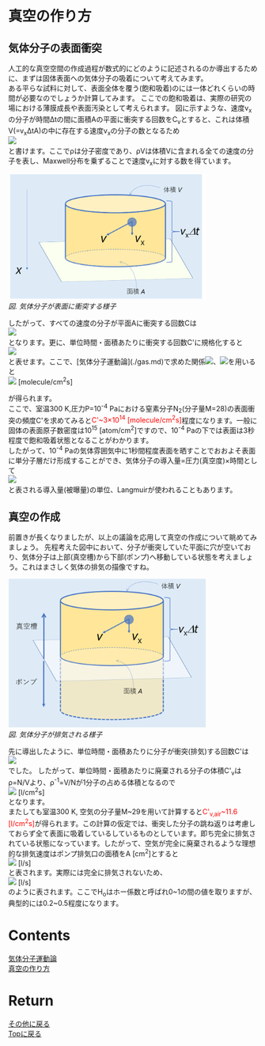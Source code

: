 # 真空の作り方
## 気体分子の表面衝突
人工的な真空空間の作成過程が数式的にどのように記述されるのか導出するために、まずは固体表面への気体分子の吸着について考えてみます。<br>
ある平らな試料に対して、表面全体を覆う(飽和吸着)のには一体どれくらいの時間が必要なのでしょうか計算してみます。
ここでの飽和吸着は、実際の研究の場における薄膜成長や表面汚染として考えられます。
図に示すような、速度v<sub>x</sub>の分子が時間Δtの間に面積Aの平面に衝突する回数をC<sub>v</sub>とすると、これは体積V(=v<sub>x</sub>ΔtA)の中に存在する速度v<sub>x</sub>の分子の数となるため
<br>
<img src="https://latex.codecogs.com/gif.latex?\bg_black&space;\fn_cs&space;{\color{Green}&space;C_{\rm&space;v}&space;=&space;\rho&space;Vf(v_{\rm&space;x})}"/><br>
と書けます。ここでρは分子密度であり、ρVは体積Vに含まれる全ての速度の分子を表し、Maxwell分布を乗ずることで速度v<sub>x</sub>に対する数を得ています。
<p>
<img src="./surface.png" width="400px" title="circuit"><br>
<em>図. 気体分子が表面に衝突する様子</em>
</p>
したがって、すべての速度の分子が平面Aに衝突する回数Cは
<br>
<img src="https://latex.codecogs.com/gif.latex?\bg_black&space;\fn_cs&space;{\color{Green}&space;C&space;=&space;\rho\Delta&space;tA\int_{\0}^{\infty}v_{\rm&space;x}f(v_{\rm&space;x})dv_{\rm&space;x}&space;=&space;\rho\Delta&space;tA\frac{\bar{v_{\rm&space;x}}}{2}}"/><br>
となります。更に、単位時間・面積あたりに衝突する回数C'に規格化すると
<br>
<img src="https://latex.codecogs.com/gif.latex?\bg_black&space;\fn_cs&space;{\color{Green}&space;C'&space;=&space;\frac{C}{\Delta&space;tA}&space;=&space;\rho\frac{\bar{v}}{4}=\frac{P}{2\pi&space;k_{\rm&space;B}Tm}}"/><br>
と表せます。ここで、[気体分子運動論](./gas.md)で求めた関係<img src="https://latex.codecogs.com/gif.latex?\bg_black&space;\fn_cs&space;{\color{Green}&space;\bar{v}=&space;\sqrt{\frac{8k_{\rm&space;B}T}{\pi&space;m}}"/>、<img src="https://latex.codecogs.com/gif.latex?\inline&space;\bg_black&space;\fn_cs&space;{\color{Green}&space;\rho&space;=&space;\frac{N}{V}=\frac{N_{\rm&space;A}P}{RT}=\frac{P}{k_{\rm&space;B}T}}"/>を用いると
<br>
<img src="https://latex.codecogs.com/gif.latex?\bg_black&space;\fn_cs&space;{\color{Green}&space;C'&space;\sim&space;2.7\times10^{20}\frac{P}{MT}}"/> [molecule/cm<sup>2</sup>s]<br>

が得られます。<br>
ここで、室温300 K,圧力P=10<sup>-4</sup> Paにおける窒素分子N<sub>2</sub>(分子量M=28)の表面衝突の頻度C'を求めてみると<span style="color: red; ">C'~3×10<sup>14</sup> [molecule/cm<sup>2</sup>s]</span>程度になります。一般に固体の表面原子数密度は10<sup>15</sup> [atom/cm<sup>2</sup>]ですので、10<sup>-4</sup> Paの下では表面は3秒程度で飽和吸着状態となることがわかります。<br>
したがって、10<sup>-4</sup> Paの気体雰囲気中に1秒間程度表面を晒すことでおおよそ表面に単分子層だけ形成することができ、気体分子の導入量=圧力(真空度)×時間として
<br>
<img src="https://latex.codecogs.com/gif.latex?\bg_black&space;\fn_cs&space;{\color{Green}&space;1[L]&space;=&space;10\times10^{-4}[Pa]\times 1[s]=10\times10^{-6}[Torr]\times 1[s]}"/><br>
と表される導入量(被曝量)の単位、Langmuirが使われることもあります。


## 真空の作成
前置きが長くなりましたが、以上の議論を応用して真空の作成について眺めてみましょう。
先程考えた図中において、分子が衝突していた平面に穴が空いており、気体分子は上部(真空槽)から下部(ポンプ)へ移動している状態を考えましょう。これはまさしく気体の排気の描像ですね。<br>
<p>
<img src="./vacuum.png" width="400px" title="vacuum"><br>
<em>図. 気体分子が排気される様子</em>
</p>
先に導出したように、単位時間・面積あたりに分子が衝突(排気)する回数C'は
<br>
<img src="https://latex.codecogs.com/gif.latex?\bg_black&space;\fn_cs&space;{\color{Green}&space;C'&space;=&space;\rho\frac{\bar{v}}{4}}"/><br>
でした。
したがって、単位時間・面積あたりに廃棄される分子の体積C'<sub>v</sub>はρ=N/Vより、ρ<sup>-1</sup>=V/Nが1分子の占める体積となるので
<br>
<img src="https://latex.codecogs.com/gif.latex?\bg_black&space;\fn_cs&space;{\color{Green}&space;C'_{\rm&space;v}&space;=&space;\frac{C'}{\rho}=\frac{1}{4}\frac{2}{\sqrt{\pi}}\sqrt{\frac{2k_{\rm&space;B}T}{m}}\sim3.64\sqrt{\frac{T}{M}}}"/> [l/cm<sup>2</sup>s]<br>
となります。<br>
またしても室温300 K, 空気の分子量M~29を用いて計算すると<span style="color: red; ">C'<sub>v,air</sub>~11.6 [l/cm<sup>2</sup>s]</span>が得られます。この計算の仮定では、衝突した分子の跳ね返りは考慮しておらず全て表面に吸着しているしているものとしています。即ち完全に排気されている状態になっています。したがって、空気が完全に廃棄されるような理想的な排気速度はポンプ排気口の面積をA [cm<sup>2</sup>]とすると
<br>
<img src="https://latex.codecogs.com/gif.latex?\bg_black&space;\fn_cs&space;{\color{Green}&space;S_{\rm&space;ideal}&space;=&space;11.6A}"/> [l/s]<br>
と表されます。実際には完全に排気されないため、
<br>
<img src="https://latex.codecogs.com/gif.latex?\bg_black&space;\fn_cs&space;{\color{Green}&space;S_{\rm&space;real}&space;=&space;H_{o}S_{\rm&space;ideal}}"/> [l/s]<br>
のように表されます。ここでH<sub>o</sub>はホー係数と呼ばれ0~1の間の値を取りますが、典型的には0.2~0.5程度になります。


# Contents
[気体分子運動論](./gas.md)<br>
[真空の作り方]()<br>


# Return
[その他に戻る](../others.md)<br>
[Topに戻る](https://motoyashinozaki.github.io/minidora/)